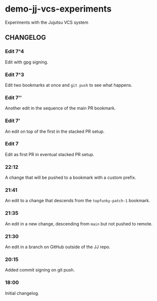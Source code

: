 # demo-jj-vcs-experiments

Experiments with the Jujutsu VCS system

## CHANGELOG

### Edit 7^4

Edit with gpg signing.

### Edit 7^3

Edit two bookmarks at once and `git push` to see what happens.

### Edit 7''

Another edit in the sequence of the main PR bookmark.

### Edit 7'

An edit on top of the first in the stacked PR setup.

### Edit 7

Edit as first PR in eventual stacked PR setup.

### 22:12

A change that will be pushed to a bookmark with a custom prefix.

### 21:41

An edit to a change that descends from the `topfunky-patch-1` bookmark.

### 21:35

An edit in a new change, descending from `main` but not pushed to remote.

### 21:30

An edit in a branch on GitHub outside of the JJ repo.

### 20:15

Added commit signing on git push.

### 18:00

Initial changelog.
